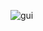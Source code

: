 ![gui](https://user-images.githubusercontent.com/8057201/39386166-90b37b2a-4a73-11e8-8eaa-81dfb5d5eac1.png)
